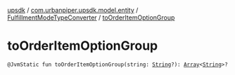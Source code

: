 [upsdk](../../index.md) / [com.urbanpiper.upsdk.model.entity](../index.md) / [FulfillmentModeTypeConverter](index.md) / [toOrderItemOptionGroup](./to-order-item-option-group.md)

# toOrderItemOptionGroup

`@JvmStatic fun toOrderItemOptionGroup(string: `[`String`](https://kotlinlang.org/api/latest/jvm/stdlib/kotlin/-string/index.html)`?): `[`Array`](https://kotlinlang.org/api/latest/jvm/stdlib/kotlin/-array/index.html)`<`[`String`](https://kotlinlang.org/api/latest/jvm/stdlib/kotlin/-string/index.html)`>?`